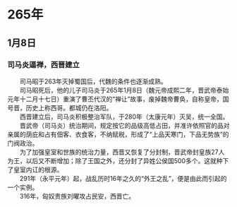 # 265年
## 1月8日
### 司马炎逼禅，西晋建立
　　司马昭于263年灭掉蜀国后，代魏的条件也逐渐成熟。<br>　　司马昭死后，他的儿子司马炎于265年1月8日（魏元帝成熙二年，晋武帝泰始元年十二月十七日）重演了曹丕代汉的“禅让”故事，废掉魏帝曹奂，自称皇帝，国号晋，历史上称西哥。都城仍在洛阳。<br>　　西晋建立后，司马炎积极整治军队，于280年（太康元年）灭吴，统一全国。<br>　　晋武帝（司马炎）统治期间，规定按它的品级高低占田，并准许依照官的品对亲属的荫庇和占有佃客、衣食客，不纳赋税，形成了“上品天寒门，下品无势族”的门阀政治。<br>　　为了加强皇室和世族的统治力量，西晋又恢复了分封制，晋武帝封皇族27人为王，以后又不断增加；除了王国之外，还分封了异姓公侯国500多个。这就种下了皇室内讧的根源。<br>　　291年（永平元年）起，战乱历时16年之久的“外王之乱”，便是由此而引起的一个实例。<br>　　316年，匈奴贵族刘曜攻占民安，西晋亡。
<comment/>
